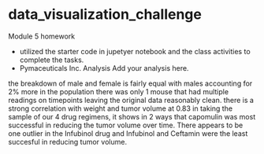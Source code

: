 # data_visualization_challenge
Module 5 homework
* utilized the starter code in jupetyer notebook and the class activities to complete the tasks.
* Pymaceuticals Inc.
Analysis Add your analysis here.

the breakdown of male and female is fairly equal with males accounting for 2% more in the population
there was only 1 mouse that had multiple readings on timepoints leaving the original data reasonably clean.
there is a strong correlation with weight and tumor volume at 0.83
in taking the sample of our 4 drug regimens, it shows in 2 ways that capomulin was most successful in reducing the tumor volume over time.
There appears to be one outlier in the Infubinol drug and Infubinol and Ceftamin were the least succesful in reducing tumor volume.
